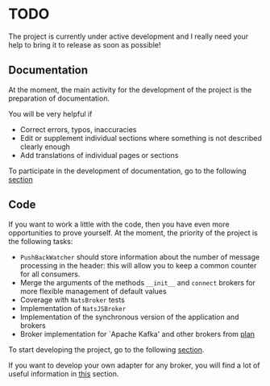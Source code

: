 # TODO

The project is currently under active development and I really need your help to bring it to release as soon as possible!

## Documentation

At the moment, the main activity for the development of the project is the preparation of documentation.

You will be very helpful if

* Correct errors, typos, inaccuracies
* Edit or supplement individual sections where something is not described clearly enough
* Add translations of individual pages or sections

To participate in the development of documentation, go to the following [section](../3_docs/)

## Code

If you want to work a little with the code, then you have even more opportunities to prove yourself. At the moment, the priority of the project is the following tasks:

* `PushBackWatcher` should store information about the number of message processing in the header:
this will allow you to keep a common counter for all consumers.
* Merge the arguments of the methods `__init__` and `connect` brokers for more flexible management of default values
* Coverage with `NatsBroker` tests
* Implementation of `NatsJSBroker`
* Implementation of the synchronous version of the application and brokers
* Broker implementation for `Apache Kafka' and other brokers from [plan](../../#supported-mq-brokers)

To start developing the project, go to the following [section](../2_contributing-index/).

If you want to develop your own adapter for any broker, you will find a lot of useful information in [this](../4_adapters/) section.

